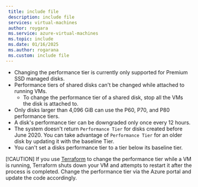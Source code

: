 ```yaml
---
 title: include file
 description: include file
 services: virtual-machines
 author: roygara
 ms.service: azure-virtual-machines
 ms.topic: include
 ms.date: 01/16/2025
 ms.author: rogarana
 ms.custom: include file
---
```


- Changing the performance tier is currently only supported for Premium SSD managed disks.
- Performance tiers of shared disks can't be changed while attached to running VMs.
    - To change the performance tier of a shared disk, stop all the VMs the disk is attached to.
- Only disks larger than 4,096 GiB can use the P60, P70, and P80 performance tiers.
- A disk's performance tier can be downgraded only once every 12 hours.
- The system doesn't return `Performance Tier` for disks created before June 2020. You can take advantage of `Performance Tier` for an older disk by updating it with the baseline Tier.
- You can't set a disks performance tier to a tier below its baseline tier.

[!CAUTION]
If you use [Terraform](https://www.terraform.io/) to change the performance tier while a VM is running, Terraform shuts down your VM and attempts to restart it after the process is completed. Change the performance tier via the Azure portal and update the code accordingly.
